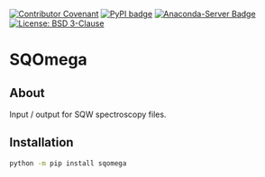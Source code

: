 [![Contributor Covenant](https://img.shields.io/badge/Contributor%20Covenant-2.1-4baaaa.svg)](CODE_OF_CONDUCT.md)
[![PyPI badge](http://img.shields.io/pypi/v/sqomega.svg)](https://pypi.python.org/pypi/sqomega)
[![Anaconda-Server Badge](https://anaconda.org/scipp/sqomega/badges/version.svg)](https://anaconda.org/scipp/sqomega)
[![License: BSD 3-Clause](https://img.shields.io/badge/License-BSD%203--Clause-blue.svg)](LICENSE)

# SQOmega

## About

Input / output for SQW spectroscopy files.

## Installation

```sh
python -m pip install sqomega
```
